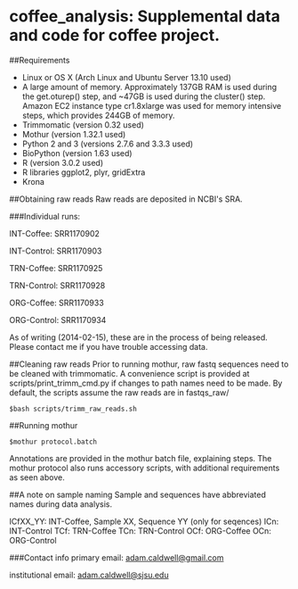 coffee_analysis: Supplemental data and code for coffee project.
===============

##Requirements
* Linux or OS X (Arch Linux and Ubuntu Server 13.10 used)
* A large amount of memory. Approximately 137GB RAM is used during the get.oturep() step, and ~47GB is used during the cluster() step. Amazon EC2 instance type cr1.8xlarge was used for memory intensive steps, which provides 244GB of memory.
* Trimmomatic (version 0.32 used)
* Mothur (version 1.32.1 used)
* Python 2 and 3 (versions 2.7.6 and 3.3.3 used)
* BioPython (version 1.63 used)
* R (version 3.0.2 used)
* R libraries ggplot2, plyr, gridExtra
* Krona

##Obtaining raw reads
Raw reads are deposited in NCBI's SRA. 

###Individual runs:

INT-Coffee: SRR1170902

INT-Control: SRR1170903

TRN-Coffee: SRR1170925

TRN-Control: SRR1170928

ORG-Coffee: SRR1170933

ORG-Control: SRR1170934

As of writing (2014-02-15), these are in the process of being released. Please contact me if you have trouble accessing data.

##Cleaning raw reads
Prior to running mothur, raw fastq sequences need to be cleaned with trimmomatic. A convenience script is provided at scripts/print_trimm_cmd.py if changes to path names need to be made. By default, the scripts assume the raw reads are in fastqs_raw/

    $bash scripts/trimm_raw_reads.sh
    
##Running mothur

    $mothur protocol.batch
    
Annotations are provided in the mothur batch file, explaining steps. The mothur protocol also runs accessory scripts, with additional requirements as seen above.

##A note on sample naming
Sample and sequences have abbreviated names during data analysis.

ICfXX_YY: INT-Coffee, Sample XX, Sequence YY (only for seqences)
ICn: INT-Control
TCf: TRN-Coffee
TCn: TRN-Control
OCf: ORG-Coffee
OCn: ORG-Control

###Contact info
primary email: adam.caldwell@gmail.com

institutional email: adam.caldwell@sjsu.edu
